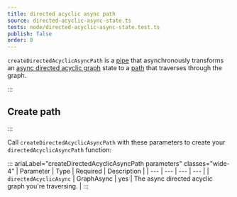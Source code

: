 ```yaml
---
title: directed acyclic async path
source: directed-acyclic-async-state.ts
tests: node/directed-acyclic-async-state.test.ts
publish: false
order: 0
---
```


`createDirectedAcyclicAsyncPath` is a [pipe](/docs/logic/pipes-overview) that asynchronously transforms an [async directed acyclic graph](/docs/logic/graph-overview#async-graph) state to a [path](/docs/logic/graph-overview#path) that traverses through the graph.


:::
## Create path
:::

Call `createDirectedAcyclicAsyncPath` with these parameters to create your `directedAcyclicAsyncPath` function:

::: ariaLabel="createDirectedAcyclicAsyncPath parameters" classes="wide-4"
| Parameter | Type | Required | Description |
| --- | --- | --- | --- |
| `directedAcyclicAsync` | GraphAsync | yes | The async directed acyclic graph you're traversing. |
:::

